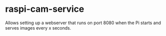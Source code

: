 # raspi-cam-service
Allows setting up a webserver that runs on port 8080 when the Pi starts and serves images every x seconds.
